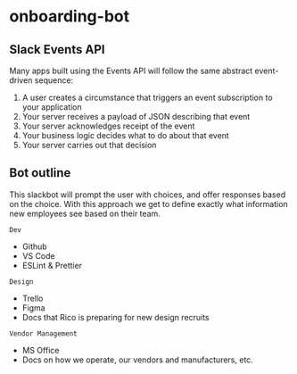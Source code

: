 # onboarding-bot


## Slack Events API
Many apps built using the Events API will follow the same abstract event-driven sequence:
1. A user creates a circumstance that triggers an event subscription to your application
1. Your server receives a payload of JSON describing that event
1. Your server acknowledges receipt of the event
1. Your business logic decides what to do about that event
1. Your server carries out that decision

## Bot outline

This slackbot will prompt the user with choices, and offer responses based on the choice. With this approach we get to define exactly what information new employees see based on their team. 

`Dev`
* Github
* VS Code
* ESLint & Prettier

`Design`
* Trello
* Figma
* Docs that Rico is preparing for new design recruits

`Vendor Management`
* MS Office
* Docs on how we operate, our vendors and manufacturers, etc.
